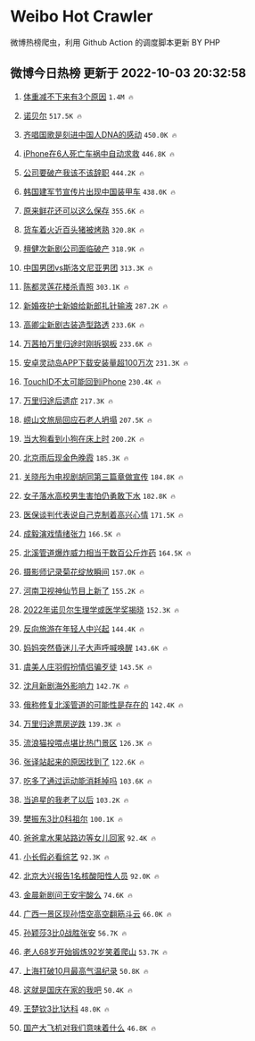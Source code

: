 # Weibo Hot Crawler 



微博热榜爬虫，利用 Github Action 的调度脚本更新 BY PHP 


## 微博今日热榜 更新于 2022-10-03 20:32:58 
1. [体重减不下来有3个原因](https://s.weibo.com/weibo?q=%23%E4%BD%93%E9%87%8D%E5%87%8F%E4%B8%8D%E4%B8%8B%E6%9D%A5%E6%9C%893%E4%B8%AA%E5%8E%9F%E5%9B%A0%23&t=31&band_rank=1&Refer=top) `1.4M 🔥` 

1. [诺贝尔](https://s.weibo.com/weibo?q=%E8%AF%BA%E8%B4%9D%E5%B0%94&t=31&band_rank=2&Refer=top) `517.5K 🔥` 

1. [齐唱国歌是刻进中国人DNA的感动](https://s.weibo.com/weibo?q=%23%E9%BD%90%E5%94%B1%E5%9B%BD%E6%AD%8C%E6%98%AF%E5%88%BB%E8%BF%9B%E4%B8%AD%E5%9B%BD%E4%BA%BADNA%E7%9A%84%E6%84%9F%E5%8A%A8%23&t=31&band_rank=3&Refer=top) `450.0K 🔥` 

1. [iPhone在6人死亡车祸中自动求救](https://s.weibo.com/weibo?q=%23iPhone%E5%9C%A86%E4%BA%BA%E6%AD%BB%E4%BA%A1%E8%BD%A6%E7%A5%B8%E4%B8%AD%E8%87%AA%E5%8A%A8%E6%B1%82%E6%95%91%23&t=31&band_rank=4&Refer=top) `446.8K 🔥` 

1. [公司要破产我该不该辞职](https://s.weibo.com/weibo?q=%23%E5%85%AC%E5%8F%B8%E8%A6%81%E7%A0%B4%E4%BA%A7%E6%88%91%E8%AF%A5%E4%B8%8D%E8%AF%A5%E8%BE%9E%E8%81%8C%23&t=31&band_rank=5&Refer=top) `444.2K 🔥` 

1. [韩国建军节宣传片出现中国装甲车](https://s.weibo.com/weibo?q=%23%E9%9F%A9%E5%9B%BD%E5%BB%BA%E5%86%9B%E8%8A%82%E5%AE%A3%E4%BC%A0%E7%89%87%E5%87%BA%E7%8E%B0%E4%B8%AD%E5%9B%BD%E8%A3%85%E7%94%B2%E8%BD%A6%23&t=31&band_rank=6&Refer=top) `438.0K 🔥` 

1. [原来鲜花还可以这么保存](https://s.weibo.com/weibo?q=%23%E5%8E%9F%E6%9D%A5%E9%B2%9C%E8%8A%B1%E8%BF%98%E5%8F%AF%E4%BB%A5%E8%BF%99%E4%B9%88%E4%BF%9D%E5%AD%98%23&t=31&band_rank=7&Refer=top) `355.6K 🔥` 

1. [货车着火近百头猪被烤熟](https://s.weibo.com/weibo?q=%23%E8%B4%A7%E8%BD%A6%E7%9D%80%E7%81%AB%E8%BF%91%E7%99%BE%E5%A4%B4%E7%8C%AA%E8%A2%AB%E7%83%A4%E7%86%9F%23&t=31&band_rank=8&Refer=top) `320.8K 🔥` 

1. [檀健次新剧公司面临破产](https://s.weibo.com/weibo?q=%23%E6%AA%80%E5%81%A5%E6%AC%A1%E6%96%B0%E5%89%A7%E5%85%AC%E5%8F%B8%E9%9D%A2%E4%B8%B4%E7%A0%B4%E4%BA%A7%23&t=31&band_rank=9&Refer=top) `318.9K 🔥` 

1. [中国男团vs斯洛文尼亚男团](https://s.weibo.com/weibo?q=%23%E4%B8%AD%E5%9B%BD%E7%94%B7%E5%9B%A2vs%E6%96%AF%E6%B4%9B%E6%96%87%E5%B0%BC%E4%BA%9A%E7%94%B7%E5%9B%A2%23&t=31&band_rank=10&Refer=top) `313.3K 🔥` 

1. [陈都灵莲花楼杀青照](https://s.weibo.com/weibo?q=%23%E9%99%88%E9%83%BD%E7%81%B5%E8%8E%B2%E8%8A%B1%E6%A5%BC%E6%9D%80%E9%9D%92%E7%85%A7%23&t=31&band_rank=11&Refer=top) `303.1K 🔥` 

1. [新婚夜护士新娘给新郎扎针输液](https://s.weibo.com/weibo?q=%23%E6%96%B0%E5%A9%9A%E5%A4%9C%E6%8A%A4%E5%A3%AB%E6%96%B0%E5%A8%98%E7%BB%99%E6%96%B0%E9%83%8E%E6%89%8E%E9%92%88%E8%BE%93%E6%B6%B2%23&t=31&band_rank=12&Refer=top) `287.2K 🔥` 

1. [高卿尘新剧古装造型路透](https://s.weibo.com/weibo?q=%23%E9%AB%98%E5%8D%BF%E5%B0%98%E6%96%B0%E5%89%A7%E5%8F%A4%E8%A3%85%E9%80%A0%E5%9E%8B%E8%B7%AF%E9%80%8F%23&t=31&band_rank=13&Refer=top) `233.6K 🔥` 

1. [万茜拍万里归途时刚拆钢板](https://s.weibo.com/weibo?q=%23%E4%B8%87%E8%8C%9C%E6%8B%8D%E4%B8%87%E9%87%8C%E5%BD%92%E9%80%94%E6%97%B6%E5%88%9A%E6%8B%86%E9%92%A2%E6%9D%BF%23&t=31&band_rank=14&Refer=top) `233.6K 🔥` 

1. [安卓灵动岛APP下载安装量超100万次](https://s.weibo.com/weibo?q=%23%E5%AE%89%E5%8D%93%E7%81%B5%E5%8A%A8%E5%B2%9BAPP%E4%B8%8B%E8%BD%BD%E5%AE%89%E8%A3%85%E9%87%8F%E8%B6%85100%E4%B8%87%E6%AC%A1%23&t=31&band_rank=15&Refer=top) `231.3K 🔥` 

1. [TouchID不太可能回到iPhone](https://s.weibo.com/weibo?q=%23TouchID%E4%B8%8D%E5%A4%AA%E5%8F%AF%E8%83%BD%E5%9B%9E%E5%88%B0iPhone%23&t=31&band_rank=16&Refer=top) `230.4K 🔥` 

1. [万里归途后遗症](https://s.weibo.com/weibo?q=%23%E4%B8%87%E9%87%8C%E5%BD%92%E9%80%94%E5%90%8E%E9%81%97%E7%97%87%23&t=31&band_rank=17&Refer=top) `217.3K 🔥` 

1. [崂山文旅局回应石老人坍塌](https://s.weibo.com/weibo?q=%23%E5%B4%82%E5%B1%B1%E6%96%87%E6%97%85%E5%B1%80%E5%9B%9E%E5%BA%94%E7%9F%B3%E8%80%81%E4%BA%BA%E5%9D%8D%E5%A1%8C%23&t=31&band_rank=18&Refer=top) `207.5K 🔥` 

1. [当大狗看到小狗在床上时](https://s.weibo.com/weibo?q=%23%E5%BD%93%E5%A4%A7%E7%8B%97%E7%9C%8B%E5%88%B0%E5%B0%8F%E7%8B%97%E5%9C%A8%E5%BA%8A%E4%B8%8A%E6%97%B6%23&t=31&band_rank=19&Refer=top) `200.2K 🔥` 

1. [北京雨后现金色晚霞](https://s.weibo.com/weibo?q=%23%E5%8C%97%E4%BA%AC%E9%9B%A8%E5%90%8E%E7%8E%B0%E9%87%91%E8%89%B2%E6%99%9A%E9%9C%9E%23&t=31&band_rank=20&Refer=top) `185.3K 🔥` 

1. [关晓彤为电视剧胡同第三篇章做宣传](https://s.weibo.com/weibo?q=%23%E5%85%B3%E6%99%93%E5%BD%A4%E4%B8%BA%E7%94%B5%E8%A7%86%E5%89%A7%E8%83%A1%E5%90%8C%E7%AC%AC%E4%B8%89%E7%AF%87%E7%AB%A0%E5%81%9A%E5%AE%A3%E4%BC%A0%23&t=31&band_rank=21&Refer=top) `184.8K 🔥` 

1. [女子落水高校男生害怕仍勇敢下水](https://s.weibo.com/weibo?q=%23%E5%A5%B3%E5%AD%90%E8%90%BD%E6%B0%B4%E9%AB%98%E6%A0%A1%E7%94%B7%E7%94%9F%E5%AE%B3%E6%80%95%E4%BB%8D%E5%8B%87%E6%95%A2%E4%B8%8B%E6%B0%B4%23&t=31&band_rank=22&Refer=top) `182.8K 🔥` 

1. [医保谈判代表说自己克制着高兴心情](https://s.weibo.com/weibo?q=%23%E5%8C%BB%E4%BF%9D%E8%B0%88%E5%88%A4%E4%BB%A3%E8%A1%A8%E8%AF%B4%E8%87%AA%E5%B7%B1%E5%85%8B%E5%88%B6%E7%9D%80%E9%AB%98%E5%85%B4%E5%BF%83%E6%83%85%23&t=31&band_rank=23&Refer=top) `171.5K 🔥` 

1. [成毅演戏情绪张力](https://s.weibo.com/weibo?q=%23%E6%88%90%E6%AF%85%E6%BC%94%E6%88%8F%E6%83%85%E7%BB%AA%E5%BC%A0%E5%8A%9B%23&t=31&band_rank=24&Refer=top) `166.5K 🔥` 

1. [北溪管道爆炸威力相当于数百公斤炸药](https://s.weibo.com/weibo?q=%23%E5%8C%97%E6%BA%AA%E7%AE%A1%E9%81%93%E7%88%86%E7%82%B8%E5%A8%81%E5%8A%9B%E7%9B%B8%E5%BD%93%E4%BA%8E%E6%95%B0%E7%99%BE%E5%85%AC%E6%96%A4%E7%82%B8%E8%8D%AF%23&t=31&band_rank=25&Refer=top) `164.5K 🔥` 

1. [摄影师记录菊花绽放瞬间](https://s.weibo.com/weibo?q=%23%E6%91%84%E5%BD%B1%E5%B8%88%E8%AE%B0%E5%BD%95%E8%8F%8A%E8%8A%B1%E7%BB%BD%E6%94%BE%E7%9E%AC%E9%97%B4%23&t=31&band_rank=26&Refer=top) `157.0K 🔥` 

1. [河南卫视神仙节目上新了](https://s.weibo.com/weibo?q=%23%E6%B2%B3%E5%8D%97%E5%8D%AB%E8%A7%86%E7%A5%9E%E4%BB%99%E8%8A%82%E7%9B%AE%E4%B8%8A%E6%96%B0%E4%BA%86%23&t=31&band_rank=27&Refer=top) `155.2K 🔥` 

1. [2022年诺贝尔生理学或医学奖揭晓](https://s.weibo.com/weibo?q=%232022%E5%B9%B4%E8%AF%BA%E8%B4%9D%E5%B0%94%E7%94%9F%E7%90%86%E5%AD%A6%E6%88%96%E5%8C%BB%E5%AD%A6%E5%A5%96%E6%8F%AD%E6%99%93%23&t=31&band_rank=28&Refer=top) `152.3K 🔥` 

1. [反向旅游在年轻人中兴起](https://s.weibo.com/weibo?q=%23%E5%8F%8D%E5%90%91%E6%97%85%E6%B8%B8%E5%9C%A8%E5%B9%B4%E8%BD%BB%E4%BA%BA%E4%B8%AD%E5%85%B4%E8%B5%B7%23&t=31&band_rank=29&Refer=top) `144.4K 🔥` 

1. [妈妈突然昏迷儿子大声呼喊唤醒](https://s.weibo.com/weibo?q=%23%E5%A6%88%E5%A6%88%E7%AA%81%E7%84%B6%E6%98%8F%E8%BF%B7%E5%84%BF%E5%AD%90%E5%A4%A7%E5%A3%B0%E5%91%BC%E5%96%8A%E5%94%A4%E9%86%92%23&t=31&band_rank=30&Refer=top) `143.6K 🔥` 

1. [虞美人庄羽假扮情侣骗歹徒](https://s.weibo.com/weibo?q=%23%E8%99%9E%E7%BE%8E%E4%BA%BA%E5%BA%84%E7%BE%BD%E5%81%87%E6%89%AE%E6%83%85%E4%BE%A3%E9%AA%97%E6%AD%B9%E5%BE%92%23&t=31&band_rank=31&Refer=top) `143.5K 🔥` 

1. [沈月新剧海外影响力](https://s.weibo.com/weibo?q=%23%E6%B2%88%E6%9C%88%E6%96%B0%E5%89%A7%E6%B5%B7%E5%A4%96%E5%BD%B1%E5%93%8D%E5%8A%9B%23&t=31&band_rank=32&Refer=top) `142.7K 🔥` 

1. [俄称修复北溪管道的可能性是存在的](https://s.weibo.com/weibo?q=%23%E4%BF%84%E7%A7%B0%E4%BF%AE%E5%A4%8D%E5%8C%97%E6%BA%AA%E7%AE%A1%E9%81%93%E7%9A%84%E5%8F%AF%E8%83%BD%E6%80%A7%E6%98%AF%E5%AD%98%E5%9C%A8%E7%9A%84%23&t=31&band_rank=33&Refer=top) `142.4K 🔥` 

1. [万里归途票房逆跌](https://s.weibo.com/weibo?q=%23%E4%B8%87%E9%87%8C%E5%BD%92%E9%80%94%E7%A5%A8%E6%88%BF%E9%80%86%E8%B7%8C%23&t=31&band_rank=34&Refer=top) `139.3K 🔥` 

1. [流浪猫投喂点堪比热门景区](https://s.weibo.com/weibo?q=%23%E6%B5%81%E6%B5%AA%E7%8C%AB%E6%8A%95%E5%96%82%E7%82%B9%E5%A0%AA%E6%AF%94%E7%83%AD%E9%97%A8%E6%99%AF%E5%8C%BA%23&t=31&band_rank=35&Refer=top) `126.3K 🔥` 

1. [张译站起来的原因找到了](https://s.weibo.com/weibo?q=%23%E5%BC%A0%E8%AF%91%E7%AB%99%E8%B5%B7%E6%9D%A5%E7%9A%84%E5%8E%9F%E5%9B%A0%E6%89%BE%E5%88%B0%E4%BA%86%23&t=31&band_rank=36&Refer=top) `122.6K 🔥` 

1. [吃多了通过运动能消耗掉吗](https://s.weibo.com/weibo?q=%23%E5%90%83%E5%A4%9A%E4%BA%86%E9%80%9A%E8%BF%87%E8%BF%90%E5%8A%A8%E8%83%BD%E6%B6%88%E8%80%97%E6%8E%89%E5%90%97%23&t=31&band_rank=37&Refer=top) `103.6K 🔥` 

1. [当追星的我老了以后](https://s.weibo.com/weibo?q=%23%E5%BD%93%E8%BF%BD%E6%98%9F%E7%9A%84%E6%88%91%E8%80%81%E4%BA%86%E4%BB%A5%E5%90%8E%23&t=31&band_rank=38&Refer=top) `103.2K 🔥` 

1. [樊振东3比0科祖尔](https://s.weibo.com/weibo?q=%23%E6%A8%8A%E6%8C%AF%E4%B8%9C3%E6%AF%940%E7%A7%91%E7%A5%96%E5%B0%94%23&t=31&band_rank=39&Refer=top) `100.1K 🔥` 

1. [爸爸拿水果站路边等女儿回家](https://s.weibo.com/weibo?q=%23%E7%88%B8%E7%88%B8%E6%8B%BF%E6%B0%B4%E6%9E%9C%E7%AB%99%E8%B7%AF%E8%BE%B9%E7%AD%89%E5%A5%B3%E5%84%BF%E5%9B%9E%E5%AE%B6%23&t=31&band_rank=40&Refer=top) `92.4K 🔥` 

1. [小长假必看综艺](https://s.weibo.com/weibo?q=%23%E5%B0%8F%E9%95%BF%E5%81%87%E5%BF%85%E7%9C%8B%E7%BB%BC%E8%89%BA%23&t=31&band_rank=41&Refer=top) `92.3K 🔥` 

1. [北京大兴报告1名核酸阳性人员](https://s.weibo.com/weibo?q=%23%E5%8C%97%E4%BA%AC%E5%A4%A7%E5%85%B4%E6%8A%A5%E5%91%8A1%E5%90%8D%E6%A0%B8%E9%85%B8%E9%98%B3%E6%80%A7%E4%BA%BA%E5%91%98%23&t=31&band_rank=42&Refer=top) `92.0K 🔥` 

1. [金晨新剧问王安宇酸么](https://s.weibo.com/weibo?q=%23%E9%87%91%E6%99%A8%E6%96%B0%E5%89%A7%E9%97%AE%E7%8E%8B%E5%AE%89%E5%AE%87%E9%85%B8%E4%B9%88%23&t=31&band_rank=43&Refer=top) `74.6K 🔥` 

1. [广西一景区现孙悟空高空翻筋斗云](https://s.weibo.com/weibo?q=%23%E5%B9%BF%E8%A5%BF%E4%B8%80%E6%99%AF%E5%8C%BA%E7%8E%B0%E5%AD%99%E6%82%9F%E7%A9%BA%E9%AB%98%E7%A9%BA%E7%BF%BB%E7%AD%8B%E6%96%97%E4%BA%91%23&t=31&band_rank=44&Refer=top) `66.0K 🔥` 

1. [孙颖莎3比0战胜张安](https://s.weibo.com/weibo?q=%23%E5%AD%99%E9%A2%96%E8%8E%8E3%E6%AF%940%E6%88%98%E8%83%9C%E5%BC%A0%E5%AE%89%23&t=31&band_rank=45&Refer=top) `56.7K 🔥` 

1. [老人68岁开始锻炼92岁笑着爬山](https://s.weibo.com/weibo?q=%23%E8%80%81%E4%BA%BA68%E5%B2%81%E5%BC%80%E5%A7%8B%E9%94%BB%E7%82%BC92%E5%B2%81%E7%AC%91%E7%9D%80%E7%88%AC%E5%B1%B1%23&t=31&band_rank=46&Refer=top) `53.7K 🔥` 

1. [上海打破10月最高气温纪录](https://s.weibo.com/weibo?q=%23%E4%B8%8A%E6%B5%B7%E6%89%93%E7%A0%B410%E6%9C%88%E6%9C%80%E9%AB%98%E6%B0%94%E6%B8%A9%E7%BA%AA%E5%BD%95%23&t=31&band_rank=47&Refer=top) `50.8K 🔥` 

1. [这就是国庆在家的我吧](https://s.weibo.com/weibo?q=%23%E8%BF%99%E5%B0%B1%E6%98%AF%E5%9B%BD%E5%BA%86%E5%9C%A8%E5%AE%B6%E7%9A%84%E6%88%91%E5%90%A7%23&t=31&band_rank=48&Refer=top) `50.4K 🔥` 

1. [王楚钦3比1达科](https://s.weibo.com/weibo?q=%23%E7%8E%8B%E6%A5%9A%E9%92%A63%E6%AF%941%E8%BE%BE%E7%A7%91%23&t=31&band_rank=49&Refer=top) `48.0K 🔥` 

1. [国产大飞机对我们意味着什么](https://s.weibo.com/weibo?q=%23%E5%9B%BD%E4%BA%A7%E5%A4%A7%E9%A3%9E%E6%9C%BA%E5%AF%B9%E6%88%91%E4%BB%AC%E6%84%8F%E5%91%B3%E7%9D%80%E4%BB%80%E4%B9%88%23&t=31&band_rank=50&Refer=top) `46.8K 🔥` 

